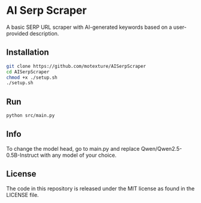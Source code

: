 # AI Serp Scraper

A basic SERP URL scraper with AI-generated keywords based on a user-provided description.

## Installation

```bash
git clone https://github.com/motexture/AISerpScraper
cd AISerpScraper
chmod +x ./setup.sh
./setup.sh
```

## Run

```bash
python src/main.py
```

## Info

To change the model head, go to main.py and replace Qwen/Qwen2.5-0.5B-Instruct with any model of your choice.

## License

The code in this repository is released under the MIT license as found in the LICENSE file.

